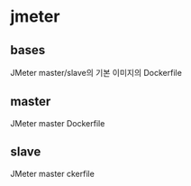 # jmeter
## bases
JMeter master/slave의 기본 이미지의 Dockerfile

## master
JMeter master Dockerfile

## slave
JMeter master ckerfile
